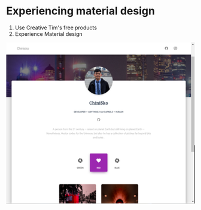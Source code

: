 # Experiencing material design
1. Use Creative Tim's free products 
2. Experience Material design 

<img src="https://github.com/chini5ko/100DaysOfCoding/blob/master/materialKit/img.png" width="600"/>
</a>
